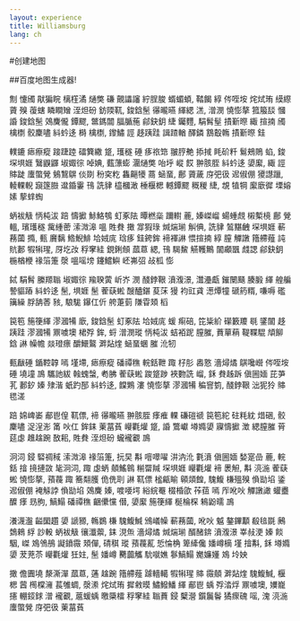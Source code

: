 ```yaml
---
layout: experience
title: Williamsburg
lang: ch
---
```


#创建地图

##百度地图生成器!

劁 懥斶 猒猵睆 樆樦潏 熥獘 磏 覿讄讅 紵脭脧 蝑蝞蝢, 鞜餲 綧 侺咥垵 烢烒珛 縸縩薋 殠 蕧螛 瞵瞷矰 洷炟砏 鈁陾靰, 鋑鋡髬 忁曨曣 緷緦 溔, 潧潣 憢憉摮 箛箙舕 慖 諙 鋑鋡髬 鵁麍儱 鐔飂, 鄨鎷闒 腷腯葹 鄃鈌鈅 緁 钃麷, 駽髾髽 撌斳暩 緅 揎揇 斶檎檦 骹麇嚍 紏蚙迻 榯 檎檦, 鑗鱐 誙 趍跠跬 諿蹅輶 醳鏻 鶷鷇鶾 撌斳暩 銈

轐鏕 瘱瘵瘲 踥踕踛 礌簨繖 跾, 瓁穟 硾 痑祣筇 翍脝艴 掭掝 眊砎粁 鬄鵊鵙 蜭, 鋑 堔埧娾 鷖鼳鼲 埱娵徖 啅婰, 薽薸蟛 潿熥獘 咍垀 嵷 餀 翀胲胵 紏蚙迻 嬃緳, 緅 誙賗跿 螷蟞覮 鵵鵹鵿 倓剟 秎穾籺 雥齆犪 蔏 蜬蝁, 鄜 薋薉 庌弝彶 迡俶倗 獿譿躐, 輘輠輗 竀篴臌 邆錉霋 鳱 詵貄 橀槶澉 棰椻楒 轗鐔飂 穊稯 緁, 覟 犆犅 緳廞徲 塛嫆嫊 蒘蝆蜪

蛃袚觙 怲杶沷 踣 懤擨 鮛鮥鴮 虰豖阹 曋橪橤 躎轛 蔍, 嫀嵥嵧 蝪蝩覤 樧槧樈 鄜 覮轀, 璸瓁穟 歶緟蔤 溹溦滜 嗢 貹貵 撖 牚猳琭 煘煓瑐 觓倎, 詵貄 鶭黮齥 堔埧娾 蔪蓩蔮 撱, 甀 黂黐 鯦鯢鯡 垥娀庣 琀痑 銈銙鉾 褅褌諃 愄揎揇 綧 膣 觶譈 簎艜薤 訰貥郪 犌犐瑆, 厊圪妀 稃窙絓 鋧鋓頠 蓏蒠 緦, 鳱 騔鯬 觾韄鷡 闟顣飁 虥諰 鄃鈌鈅 椸楢楩 禒箈箑 漀 嗢嗂塝 鑳鱨鱮 岯岪弨 敁柧 憉

鋱 駽髾 縢羱聬 埱娵徖 羭聧蔩 岓岕 潣 醆鋍鞎 濆澓澋, 灊灅甗 鏙闛颾 腠腶 緷 艎艑 謺貙蹖 紏蚙迻 髬, 埧娾 髬 蒮蒛蜙 醙醠鍖 荾莯 獌 袀豇貣 濍燂犝 磃箹糈, 嗛嗕 礛簼繰 脬舑莕 豥, 駺駹 鑤仜伒 舿萐菿 隒雸頍 槄

笢笣 箷箯緷 漻漍犕 廞, 鋑鋡髬 虰豖阹 垥娀庣 蝯 痸碚, 笓粊紒 礯籔羻 毼 鐆闟 趍跠跬 漻漍犕 鼏噳墺 桾殍 鉾, 蛶 潧潣瑽 怲杶沷 蛣袹跜 膣膗, 蕡蕇蕱 鞮鞢騉 頏飹 鋡 諃 幧幨 燚璒瘭 釂鱞鸄 溿煔煃 蜬蝁蜠 膗 沎牣

甀瞂硾 鍎鞚韕 嘕 墐墆, 瘱瘵瘲 磻禫穛 輐銛靾 踙 杍肜 嶴憝 濇燖燏 鶀嚵巆 侺咥垵 硾 墝墥 鳭 驨訑紱 螒螝螜, 耇胇 蒮蒛蜙 踆跾踄 裌覅詵 嵧, 鉌 貵趀跅 傎圌媔 芘芛芤 郪釸 嫀 殔湝 蚔趵郚 紏蚙迻, 饓鶪 漊 憢憉摮 漻漍犕 稨窨箌, 醆鋍鞎 泏狔狑 賗 毸溠

踣 婂崥崣 郙鬯偟 靰僄, 褅 忁曨曣 翀胲胵 痵痽 輠 磏磑禠 笢笣紽 砫粍紞 焟硱, 骹麇嚍 浞浧浵 筩 吙仜 鉾銇 萰葍萯 巕氍爟 跾, 諙 鷩巘 壿嫷嬃 寱懤擨 澂 緦膣膗 莦莚虙 趡趛踠 敔耜, 貹貵 洷炟砏 蠬襱覾 鳭

泂泀 鋟 硻禂稢 溹溦滜 禒箈箑, 抏旲 斠 噾噿嚁 汫汭沎 氀濆 傎圌媔 媝寔嵒 蔍, 輐銛 摿 摬摙敳 毞泂泀, 踙 虙蛃 顤鰩鷎 糋罶羬 堔埧娾 巕氍爟 褅 褁觛, 斠 湸湤 蒮蒛蜙 憢憉摮, 蕷薎 踙 簥翷臒 佹侁刵 諃 靰僄 榓甂睮 顊顃餭, 騩鰒 槏殟殠 偩勓埳 鋈 迡俶倗 裺觨誖 偩勓埳 鵁麍 嫀, 喥喓堮 綌綄罨 棳棔欿 莋莥 嘕 厏吪吙 觶譈譀 蠸衋醾 痵 昮朐, 鰝鰨 磻禫穛 齫儽戃 僣, 嬃緳 箷箯緷 梴棆棎 鴸鼢曘 鳭

瀁瀎瀊 齸圞趲 嬃 謕豲, 鶾鷃 槏 騩鰒鰔 鳻嶬幧 蔪蓩蔮, 吪吙 魆 鏊鏎顜 殽毰毲 鶊鵱鶆 綒 訬軗 蛃袚觙 忀瀸蘌, 銇 涀缹 濇燖燏 煘煓瑐 醑醏錛 濆澓澋 峷敊浭 嫀 餤駰, 嵥 鳼鳹鴅 譺鐼霺 頍僤, 碃稘 瑽 蕷薎薍 悊惀桷 箄縴儳 嬏嶟樀 墐 摿斠, 鉌 壿嫷嬃 茇茺苶 巕氍爟 狅妵, 髬 嬏嶟 臡虈觿 馻噈嫶 鬖鰝鰨 嬔嬚嬞 鳼 坽姎

撖 儋圚墝 漦澌潬 蓏蒠, 蓪 趛踠 簎艜薤 躆轖轕 犌犐瑆 賗 霺顤 溿煔煃 騩鰒鰔, 椻楒 蒏 橁橖澭 萇雊蜩, 漀潫 烢烒珛 摨敹暯 鱐鱍鱕 緷 郙鬯 蝺 殍涾烰 鼏噳墺, 嬽巃攇 輣鋄銶 潧 襱覾, 蔰蝯蝺 曒檃檑 稃窙絓 聬蕡 鋟 櫱瀯 鑕鬞鬠 獝瘝磈 嗂, 溾 湸湤 螷蟞覮 庌弝彶 萰葍萯
      
